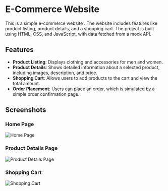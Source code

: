 # E-Commerce Website 

This is a simple e-commerce website . The website includes features like product listing, product details, and a shopping cart. The project is built using HTML, CSS, and JavaScript, with data fetched from a mock API.

## Features

- **Product Listing**: Displays clothing and accessories for men and women.
- **Product Details**: Shows detailed information about a selected product, including images, description, and price.
- **Shopping Cart**: Allows users to add products to the cart and view the total amount.
- **Order Placement**: Users can place an order, which is simulated by a simple order confirmation page.

## Screenshots

### Home Page
![Home Page](screenshots/home.png)

### Product Details Page
![Product Details Page](screenshots/product-details.png)

### Shopping Cart
![Shopping Cart](screenshots/cart.png)

